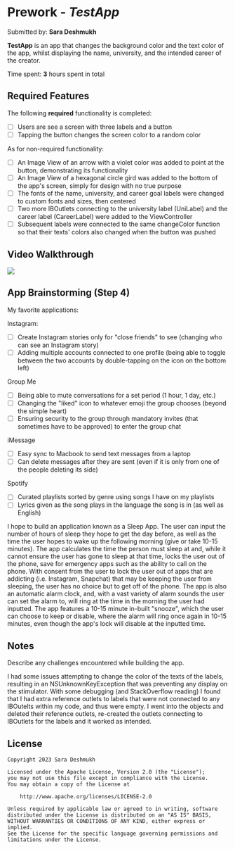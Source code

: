 # Prework - *TestApp*

Submitted by: **Sara Deshmukh**

**TestApp** is an app that changes the background color and the text color of the app, whilst displaying the name, university, and the intended career of the creator.

Time spent: **3** hours spent in total

## Required Features

The following **required** functionality is completed:

- [ ] Users are see a screen with three labels and a button
- [ ] Tapping the button changes the screen color to a random color

As for non-required functionality:
- [ ] An Image View of an arrow with a violet color was added to point at the button, demonstrating its functionality
- [ ] An Image View of a hexagonal circle gird was added to the bottom of the app's screen, simply for design with no true purpose
- [ ] The fonts of the name, university, and career goal labels were changed to custom fonts and sizes, then centered
- [ ] Two more IBOutlets connecting to the university label (UniLabel) and the career label (CareerLabel) were added to the ViewController
- [ ] Subsequent labels were connected to the same changeColor function so that their texts' colors also changed when the button was pushed
 
## Video Walkthrough

<div>
    <a href="https://www.loom.com/share/e23ec6c5fb9f479faff0ea5606a5c41f">
    </a>
    <a href="https://www.loom.com/share/e23ec6c5fb9f479faff0ea5606a5c41f">
      <img style="max-width:300px;" src="https://cdn.loom.com/sessions/thumbnails/e23ec6c5fb9f479faff0ea5606a5c41f-with-play.gif">
    </a>
  </div>

## App Brainstorming (Step 4)

My favorite applications:

Instagram: 
- [ ] Create Instagram stories only for "close friends" to see (changing who can see an Instagram story)
- [ ] Adding multiple accounts connected to one profile (being able to toggle between the two accounts by double-tapping on the icon on the bottom left)

Group Me
- [ ] Being able to mute conversations for a set period (1 hour, 1 day, etc.)
- [ ] Changing the "liked" icon to whatever emoji the group chooses (beyond the simple heart)
- [ ] Ensuring security to the group through mandatory invites (that sometimes have to be approved) to enter the group chat

iMessage
- [ ] Easy sync to Macbook to send text messages from a laptop
- [ ] Can delete messages after they are sent (even if it is only from one of the people deleting its side)

Spotify
- [ ] Curated playlists sorted by genre using songs I have on my playlists
- [ ] Lyrics given as the song plays in the language the song is in (as well as English)

I hope to build an application known as a Sleep App. The user can input the number of hours of sleep they hope to get the day before, as well as the time the user hopes to wake up the following morning (give or take 10-15 minutes). The app calculates the time the person must sleep at and, while it cannot ensure the user has gone to sleep at that time, locks the user out of the phone, save for emergency apps such as the ability to call on the phone. With consent from the user to lock the user out of apps that are addicting (i.e. Instagram, Snapchat) that may be keeping the user from sleeping, the user has no choice but to get off of the phone. The app is also an automatic alarm clock, and, with a vast variety of alarm sounds the user can set the alarm to, will ring at the time in the morning the user had inputted. The app features a 10-15 minute in-built "snooze", which the user can choose to keep or disable, where the alarm will ring once again in 10-15 minutes, even though the app's lock will disable at the inputted time.

## Notes

Describe any challenges encountered while building the app.

I had some issues attempting to change the color of the texts of the labels, resulting in an NSUnknownKeyException that was preventing any display on the stimulator.
With some debugging (and StackOverflow reading) I found that I had extra reference outlets to labels that were not connected to any IBOutelts within my code, and thus were empty. I went into the objects and deleted their reference outlets, re-created the outlets connecting to IBOutlets for the labels and it worked as intended.

## License

    Copyright 2023 Sara Deshmukh

    Licensed under the Apache License, Version 2.0 (the "License");
    you may not use this file except in compliance with the License.
    You may obtain a copy of the License at

        http://www.apache.org/licenses/LICENSE-2.0

    Unless required by applicable law or agreed to in writing, software
    distributed under the License is distributed on an "AS IS" BASIS,
    WITHOUT WARRANTIES OR CONDITIONS OF ANY KIND, either express or implied.
    See the License for the specific language governing permissions and
    limitations under the License.
